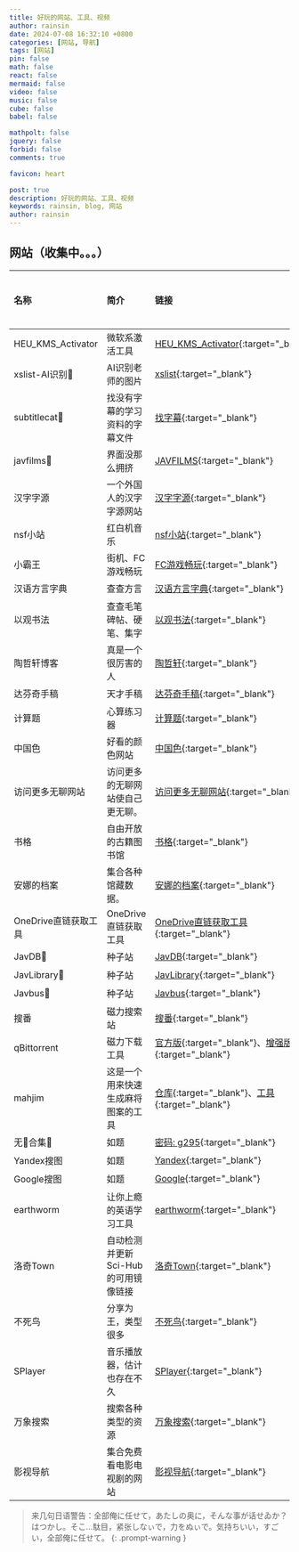 ```yaml
---
title: 好玩的网站、工具、视频
author: rainsin
date: 2024-07-08 16:32:10 +0800
categories: [网站, 导航]
tags: [网站]
pin: false
math: false
react: false
mermaid: false
video: false
music: false
cube: false
babel: false

mathpolt: false
jquery: false
forbid: false
comments: true

favicon: heart

post: true
description: 好玩的网站、工具、视频
keywords: rainsin, blog, 网站
author: rainsin
---
```


## 网站（收集中。。。）

| 名称                          | 简介             | 链接     |    是否科学  |
| :--------------------------- | :--------------- | :------ | :----------: |
| HEU_KMS_Activator        |  微软系激活工具        | [HEU_KMS_Activator](https://github.com/zbezj/HEU_KMS_Activator/releases){:target="_blank"} |    🪜    |
| xslist-AI识别🔞        | AI识别老师的图片        | [xslist](https://xslist.org/){:target="_blank"} |    🪜      |
| subtitlecat🔞         | 找没有字幕的学习资料的字幕文件 |[找字幕](https://subtitlecat.com/){:target="_blank"} |    🪜   |
| javfilms🔞            | 界面没那么拥挤  | [JAVFILMS](https://javfilms.com/){:target="_blank"}  |    🪜    |
| 汉字字源             | 一个外国人的汉字字源网站  | [汉字字源](https://hanziyuan.net/){:target="_blank"}  |    🪜    |
| nsf小站             | 红白机音乐  | [nsf小站](https://nsf.nesbbs.com/#/){:target="_blank"}  |    🪜    |
| 小霸王              | 街机、FC游戏畅玩  | [FC游戏畅玩](https://www.yikm.net/){:target="_blank"}  |    🪜   |
| 汉语方言字典         | 查查方言      | [汉语方言字典](https://zh.voicedic.com/){:target="_blank"}  |    ⚡    |
| 以观书法            | 查查毛笔碑帖、硬笔、集字      | [以观书法](https://web.ygsf.com/#/home?VNK=a2854203){:target="_blank"}  |    ⚡   |
| 陶哲轩博客 |  真是一个很厉害的人   | [陶哲轩](https://terrytao.wordpress.com/){:target="_blank"}  |    🪜   |
| 达芬奇手稿            | 天才手稿        | [达芬奇手稿](http://www.drawingsofleonardo.org/){:target="_blank"}  |    ⚡   |
| 计算题              | 心算练习器        | [计算题](http://jisuanti.com/){:target="_blank"}  |    ⚡   |
| 中国色             | 好看的颜色网站        | [中国色](https://www.zhongguose.com/){:target="_blank"}  |    ⚡   |
| 访问更多无聊网站   | 访问更多的无聊网站使自己更无聊。        | [访问更多无聊网站](https://theuselessweb.com/){:target="_blank"}  |    🪜   |
| 书格  | 自由开放的古籍图书馆        | [书格](https://www.shuge.org/){:target="_blank"}  |    ⚡  |
| 安娜的档案  | 集合各种馆藏数据。       | [安娜的档案](https://zh.annas-archive.gs/){:target="_blank"}  |    🪜  |
| OneDrive直链获取工具  | OneDrive直链获取工具  | [OneDrive直链获取工具](https://onedrive.gimhoy.com/){:target="_blank"}  |    🪜  |
| JavDB🔞   | 种子站        | [JavDB](https://javdb.com/){:target="_blank"}  |    🪜    |
| JavLibrary🔞|  种子站     | [JavLibrary](https://www.javlibrary.com/cn/){:target="_blank"}  |    🪜    |
| Javbus🔞|  种子站     | [Javbus](https://www.javbus.com/){:target="_blank"}  |    🪜    |
| 搜番 |  磁力搜索站     | [搜番](https://za.sefan.cc/){:target="_blank"}  |    ⚡    |
| qBittorrent |  磁力下载工具   | [官方版](https://www.qbittorrent.org/){:target="_blank"}、[增强版](https://github.com/c0re100/qBittorrent-Enhanced-Edition/releases){:target="_blank"}  |    🪜   |
| mahjim |  这是一个用来快速生成麻将图案的工具   | [仓库](https://github.com/black-desk/mahjim){:target="_blank"}、[工具](https://mahjim.black-desk.cn/){:target="_blank"}  |    ⚡   |
| 无🐎合集🔞 |  如题   | [密码: g295](https://mypikpak.com/s/VO1XEas7Flm8FlezPOa7k8EKo1){:target="_blank"}  |    🪜   |
| Yandex搜图 |  如题   | [Yandex](https://yandex.com/images?){:target="_blank"}  |    🪜   |
| Google搜图 |  如题   | [Google](https://images.google.com/){:target="_blank"}  |    🪜   |
| earthworm |  让你上瘾的英语学习工具   | [earthworm](https://earthworm.cuixueshe.com/){:target="_blank"}  |    ⚡    |
| 洛奇Town |  自动检测并更新Sci-Hub的可用镜像链接   | [洛奇Town](https://ifish.fun/paper/search){:target="_blank"}  |    ⚡    |
| 不死鸟 |  分享为王，类型很多   | [不死鸟](https://iui.su/){:target="_blank"}  |    ⚡    |
| SPlayer |  音乐播放器，估计也存在不久   | [SPlayer](https://github.com/imsyy/SPlayer){:target="_blank"}  |    🪜    |
| 万象搜索 |  搜索各种类型的资源   | [万象搜索](https://wwl.lanzout.com/b05l3d2fa){:target="_blank"}  |    ⚡    |
| 影视导航 |  集合免费看电影电视剧的网站   | [影视导航](https://www.hifast.cn/favorites/zaixianyingshi){:target="_blank"}  |    ⚡    |

> 来几句日语警告：全部俺に任せて，あたしの奥に，そんな事が话せゐか？はつかし。そこ...駄目，紧张しなぃで，力をぬぃで。気持ちいい，すごい，全部俺に任せて。
{: .prompt-warning }
